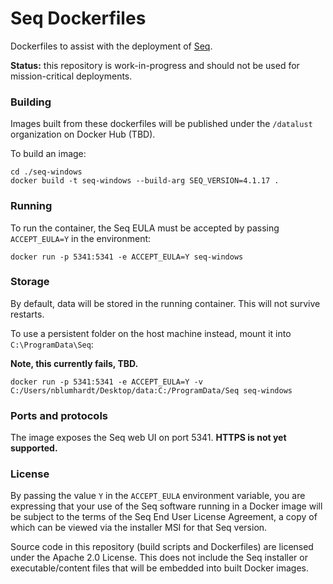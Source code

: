 # Seq Dockerfiles

Dockerfiles to assist with the deployment of [Seq](https://getseq.net).

**Status:** this repository is work-in-progress and should not be used for mission-critical deployments.

### Building

Images built from these dockerfiles will be published under the `/datalust` organization on Docker Hub (TBD).

To build an image:

```shell
cd ./seq-windows
docker build -t seq-windows --build-arg SEQ_VERSION=4.1.17 .
```

### Running

To run the container, the Seq EULA must be accepted by passing `ACCEPT_EULA=Y` in the environment:

```shell
docker run -p 5341:5341 -e ACCEPT_EULA=Y seq-windows
```

### Storage

By default, data will be stored in the running container. This will not survive restarts.

To use a persistent folder on the host machine instead, mount it into `C:\ProgramData\Seq`:

**Note, this currently fails, TBD.**

```shell
docker run -p 5341:5341 -e ACCEPT_EULA=Y -v C:/Users/nblumhardt/Desktop/data:C:/ProgramData/Seq seq-windows
```

### Ports and protocols

The image exposes the Seq web UI on port 5341. **HTTPS is not yet supported.**

### License

By passing the value `Y` in the `ACCEPT_EULA` environment variable, you are expressing that your use of the
Seq software running in a Docker image will be subject to the terms of the Seq End User License Agreement,
a copy of which can be viewed via the installer MSI for that Seq version.

Source code in this repository (build scripts and Dockerfiles) are licensed under the Apache 2.0 License. This
does not include the Seq installer or executable/content files that will be embedded into built Docker images.
